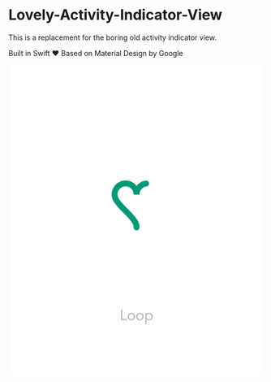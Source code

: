 # Lovely-Activity-Indicator-View

This is a replacement for the boring old activity indicator view. 

Built in Swift ❤️
Based on Material Design by Google

![Alt text](/preview.png?raw=true "Preview Image 😀")
